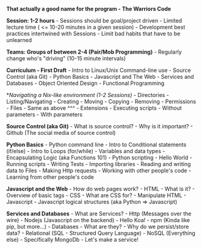 **That actually a good name for the program - The Warriors Code**

**Session: 1-2 hours**
    - Sessions should be goal/project driven
    - Limited lecture time ( <= 10-20 minutes in a given session)
    - Development best practices intertwined with Sessions
        - Limit bad habits that have to be unlearned

**Teams: Groups of between 2-4 (Pair/Mob Programming)**
    - Regularly change who's "driving" (10-15 minute intervals)

**Curriculum - First Draft**
    - Intro to Linux/Unix Command-line use
    - Source Control (aka Git)
    - Python Basics
    - Javascript and The Web
    - Services and Databases
    - Object Oriented Design
    - Functional Programming

**Navigating a *Nix-like environment (1-2 Sessions)**
    - Directories
        - Listing/Navigating
        - Creating
        - Moving
        - Copying
        - Removing
        - Permissions
    - Files
        - Same as above ^^^
        - Extensions
        - Executing scripts
            - Without parameters
            - With parameters

**Source Control (aka Git)**
    - What is source control?
    - Why is it important?
    - Github (The social media of source control)

**Python Basics**
    - Python command line
            - Intro to Conditional statements (if/else)
            - Intro to Loops (for/while)
            - Variables and data types
            - Encapsulating Logic (aka Functions 101)
    - Python scripting
        - Hello World
        - Running scripts
        - Writing Tests
        - Importing libraries
        - Reading and writing data to Files
        - Making Http requests
        - Working with other people's code
            - Learning from other people's code

**Javascript and the Web**
    - How do web pages work?
            - HTML
                - What is it?
                - Overview of basic tags
            - CSS
                - What are CSS for?
                - Manipulate HTML
            - Javascript
                - Javascript logical structures (aka Python => Javascript)

**Services and Databases**
    - What are Services?
        - Http (Messages over the wire)
    - Nodejs (Javascript on the backend)
        - Hello Koa!
        - npm (Kinda like pip, but more...)
    - Databases
        - What are they?
        - Why do we persist/store data?
        - Relational (SQL - Structured Query Language)
        - NoSQL (Everything else)
            - Specifically MongoDb
    - Let's make a service!

